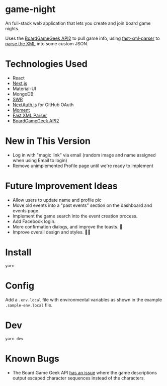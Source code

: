 # game-night

An full-stack web application that lets you create and join board game nights.

Uses the [BoardGameGeek API2](https://boardgamegeek.com/wiki/page/BGG_XML_API2) to pull game info, using [fast-xml-parser](https://www.npmjs.com/package/fast-xml-parser) to [parse the XML](https://github.com/claudiorivera/game-night/tree/master/client/src/lib) into some custom JSON.

# Technologies Used

- React
- [Next.js](https://nextjs.org)
- Material-UI
- MongoDB
- [SWR](https://swr.vercel.app)
- [NextAuth.js](https://next-auth.js.org) for GitHub OAuth
- [Moment](https://momentjs.com)
- [Fast XML Parser](https://github.com/NaturalIntelligence/fast-xml-parser)
- [BoardGameGeek API2](https://boardgamegeek.com/wiki/page/BGG_XML_API2)

# New in This Version

- Log in with "magic link" via email (random image and name assigned when using Email to login)
- Remove unimplemented Profile page until we're ready to implement

# Future Improvement Ideas

- Allow users to update name and profile pic
- Move old events into a "past events" section on the dashboard and events page.
- Implement the game search into the event creation process.
- Add Facebook login.
- More confirmation dialogs, and improve the toasts. 🍞
- Improve overall design and styles. 💅🏼

# Install

`yarn`

# Config

Add a `.env.local` file with environmental variables as shown in the example `.sample-env.local` file.

# Dev

`yarn dev`

# Known Bugs

- The Board Game Geek API [has an issue](https://boardgamegeek.com/wiki/page/XML_API_Enhancements#) where the game descriptions output escaped character sequences instead of the characters.
